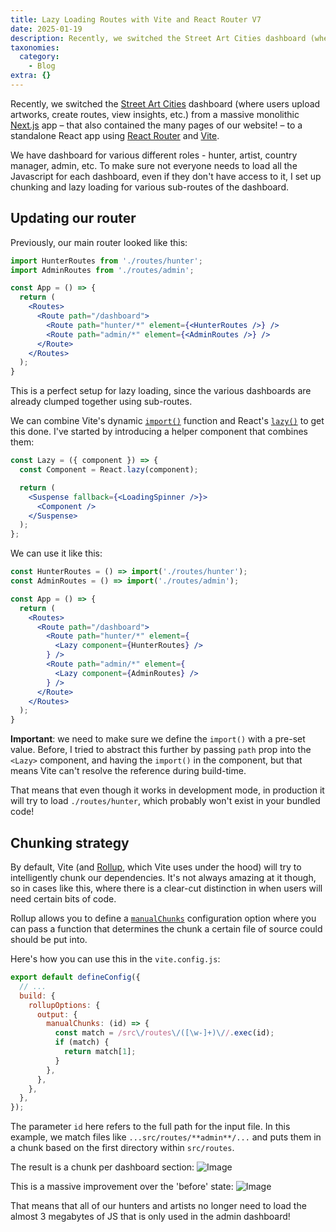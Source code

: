 ```yaml
---
title: Lazy Loading Routes with Vite and React Router V7
date: 2025-01-19
description: Recently, we switched the Street Art Cities dashboard (where users upload artworks, create routes, view insights, etc.) from a massive monolithic...
taxonomies:
  category:
    - Blog
extra: {}
---
```



Recently, we switched the [Street Art Cities](https://streetartcities.com) dashboard (where users upload artworks, create routes, view insights, etc.) from a massive monolithic [Next.js](https://nextjs.org/) app – that also contained the many pages of our website! – to a standalone React app using [React Router](https://reactrouter.com/) and [Vite](https://vite.dev/).

We have dashboard for various different roles - hunter, artist, country manager, admin, etc. To make sure not everyone needs to load all the Javascript for each dashboard, even if they don't have access to it, I set up chunking and lazy loading for various sub-routes of the dashboard.

## Updating our router
Previously, our main router looked like this:

```jsx
import HunterRoutes from './routes/hunter';
import AdminRoutes from './routes/admin';

const App = () => {
  return (
    <Routes>
      <Route path="/dashboard">
        <Route path="hunter/*" element={<HunterRoutes />} />
        <Route path="admin/*" element={<AdminRoutes />} />
      </Route>
    </Routes>
  );
}
```

This is a perfect setup for lazy loading, since the various dashboards are already clumped together using sub-routes.

We can combine Vite's dynamic [`import()`](https://vite.dev/guide/features.html#dynamic-import) function and React's [`lazy()`](https://react.dev/reference/react/lazy) to get this done. I've started by introducing a helper component that combines them:

```jsx
const Lazy = ({ component }) => {
  const Component = React.lazy(component);

  return (
    <Suspense fallback={<LoadingSpinner />}>
      <Component />
    </Suspense>
  );
};
```

We can use it like this:

```jsx
const HunterRoutes = () => import('./routes/hunter');
const AdminRoutes = () => import('./routes/admin');

const App = () => {
  return (
    <Routes>
      <Route path="/dashboard">
        <Route path="hunter/*" element={
	      <Lazy component={HunterRoutes} />
	    } />
	    <Route path="admin/*" element={
	      <Lazy component={AdminRoutes} />
	    } />
      </Route>
    </Routes>
  );
}
```

**Important**: we need to make sure we define the `import()` with a pre-set value. Before, I tried to abstract this further by passing `path` prop into the `<Lazy>` component, and having the `import()` in the component, but that means Vite can't resolve the reference during build-time.

That means that even though it works in development mode, in production it will try to load `./routes/hunter`, which probably won't exist in your bundled code!

## Chunking strategy
By default, Vite (and [Rollup](https://rollupjs.org/), which Vite uses under the hood) will try to intelligently chunk our dependencies. It's not always amazing at it though, so in cases like this, where there is a clear-cut distinction in when users will need certain bits of code.

Rollup allows you to define a [`manualChunks`](https://rollupjs.org/configuration-options/#output-manualchunks) configuration option where you can pass a function that determines the chunk a certain file of source could should be put into.

Here's how you can use this in the `vite.config.js`:

```js
export default defineConfig({
  // ...
  build: {
    rollupOptions: {
      output: {
        manualChunks: (id) => {
          const match = /src\/routes\/([\w-]+)\//.exec(id);
          if (match) {
            return match[1];
          }
        },
      },
    },
  },
});
```

The parameter `id` here refers to the full path for the input file. In this example, we match files like `...src/routes/**admin**/...` and puts them in a chunk based on the first directory within `src/routes`.

The result is a chunk per dashboard section:
<img src="https://mirri.link/BUcRgnJ" alt="Image" />

This is a massive improvement over the 'before' state:
<img src="https://mirri.link/qjnmKor" alt="Image" />

That means that all of our hunters and artists no longer need to load the almost 3 megabytes of JS that is only used in the admin dashboard!

<style>a[href="#internal-link"] { color: #9b9b9b; text-decoration: none !important; }</style>